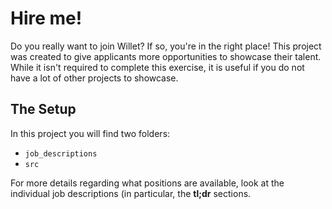 Hire me!
========

Do you really want to join Willet? If so, you're in the right place! This project was created to give applicants more opportunities to showcase their talent. While it isn't required to complete this exercise, it is useful if you do not have a lot of other projects to showcase.

The Setup
---------
In this project you will find two folders:

- `job_descriptions`
- `src`

For more details regarding what positions are available, look at the individual job descriptions (in particular, the **tl;dr** sections.

